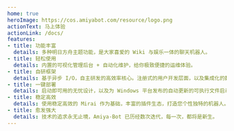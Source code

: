 ```yaml
---
home: true
heroImage: https://cos.amiyabot.com/resource/logo.png
actionText: 马上体验
actionLink: /docs/
features:
- title: 功能丰富
  details: 多种明日方舟主题功能，是大家喜爱的 Wiki 与娱乐一体的聊天机器人。
- title: 轻松使用
  details: 内置的可视化管理后台 + 自动化维护，给你极致便捷的运维体验。
- title: 自研框架
  details: 基于异步 I/O，自主研发的高效率核心。注册式的用户开发层面，以及集成化的数据对象，让二次开发得心应手。
- title: 一键部署
  details: 启动即可用的无忧设计，以及为 Windows 平台发布的自动更新的可执行文件启动器，零压力部署体验。
- title: 稳定高效
  details: 使用稳定高效的 Mirai 作为基础，丰富的插件生态，打造您个性独特的机器人。
- title: 愈发强大
  details: 技术的追求永无止境，Amiya-Bot 已历经数次迭代，每一次，都将是新生。
---
```

